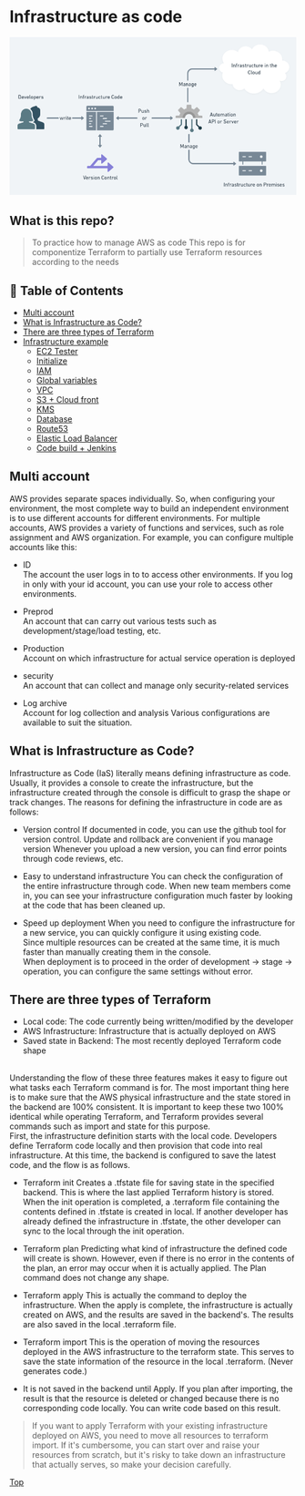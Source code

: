 # Infrastructure as code

![Image](/images/infrastructure-as-code-1.png)


## What is this repo?

> To practice how to manage AWS as code
> This repo is for componentize Terraform to partially use Terraform resources according to the needs

## :memo: Table of Contents

- [Multi account](#Multi-account)
- [What is Infrastructure as Code?](#What-is-Infrastructure-as-Code?)
- [There are three types of Terraform](#There-are-three-types-of-Terraform)
- [Infrastructure example](#Infrastructure-example)
  - [EC2 Tester](https://github.com/jojo-tey/terraform/tree/main/00-ec2-tester)
  - [Initialize](https://github.com/jojo-tey/terraform/tree/main/01-initialize)
  - [IAM](https://github.com/jojo-tey/terraform/tree/main/02-iam)
  - [Global variables](https://github.com/jojo-tey/terraform/tree/main/03-variables)
  - [VPC](https://github.com/jojo-tey/terraform/tree/main/04-vpc)
  - [S3 + Cloud front](https://github.com/jojo-tey/terraform/tree/main/05-s3-cloudfront)
  - [KMS](https://github.com/jojo-tey/terraform/tree/main/06-kms)
  - [Database](https://github.com/jojo-tey/terraform/tree/main/07-database)
  - [Route53](https://github.com/jojo-tey/terraform/tree/main/08-route53)
  - [Elastic Load Balancer](https://github.com/jojo-tey/terraform/tree/main/09-elb)
  - [Code build + Jenkins](https://github.com/jojo-tey/terraform/tree/main/10-codebuild-jenkins)
  


## Multi account

AWS provides separate spaces individually. So, when configuring your environment, the most complete way to build an independent environment is to use different accounts for different environments. For multiple accounts, AWS provides a variety of functions and services, such as role assignment and AWS organization.
For example, you can configure multiple accounts like this:


- ID <br>
The account the user logs in to to access other environments.
If you log in only with your id account, you can use your role to access other environments.

- Preprod <br>
An account that can carry out various tests such as development/stage/load testing, etc.

- Production <br>
Account on which infrastructure for actual service operation is deployed

- security <br>
An account that can collect and manage only security-related services

- Log archive <br>
Account for log collection and analysis
Various configurations are available to suit the situation.



## What is Infrastructure as Code?

Infrastructure as Code (IaS) literally means defining infrastructure as code. Usually, it provides a console to create the infrastructure, but the infrastructure created through the console is difficult to grasp the shape or track changes.
The reasons for defining the infrastructure in code are as follows:

- Version control
If documented in code, you can use the github tool for version control.
Update and rollback are convenient if you manage version
Whenever you upload a new version, you can find error points through code reviews, etc.

- Easy to understand infrastructure
You can check the configuration of the entire infrastructure through code.
When new team members come in, you can see your infrastructure configuration much faster by looking at the code that has been cleaned up.

- Speed up deployment
When you need to configure the infrastructure for a new service, you can quickly configure it using existing code.<br>
Since multiple resources can be created at the same time, it is much faster than manually creating them in the console.<br>
When deployment is to proceed in the order of development -> stage -> operation, you can configure the same settings without error.




## There are three types of Terraform

- Local code: The code currently being written/modified by the developer
- AWS Infrastructure: Infrastructure that is actually deployed on AWS
- Saved state in Backend: The most recently deployed Terraform code shape
<br>
Understanding the flow of these three features makes it easy to figure out what tasks each Terraform command is for. The most important thing here is to make sure that the AWS physical infrastructure and the state stored in the backend are 100% consistent. It is important to keep these two 100% identical while operating Terraform, and Terraform provides several commands such as import and state for this purpose.<br>
First, the infrastructure definition starts with the local code. Developers define Terraform code locally and then provision that code into real infrastructure. At this time, the backend is configured to save the latest code, and the flow is as follows.
<br>

- Terraform init
Creates a .tfstate file for saving state in the specified backend. This is where the last applied Terraform history is stored.
When the init operation is completed, a .terraform file containing the contents defined in .tfstate is created in local.
If another developer has already defined the infrastructure in .tfstate, the other developer can sync to the local through the init operation.

- Terraform plan
Predicting what kind of infrastructure the defined code will create is shown. However, even if there is no error in the contents of the plan, an error may occur when it is actually applied.
The Plan command does not change any shape.

- Terraform apply
This is actually the command to deploy the infrastructure. When the apply is complete, the infrastructure is actually created on AWS, and the results are saved in the backend's.
The results are also saved in the local .terraform file.

- Terraform import
This is the operation of moving the resources deployed in the AWS infrastructure to the terraform state.
This serves to save the state information of the resource in the local .terraform. (Never generates code.)

- It is not saved in the backend until Apply.
If you plan after importing, the result is that the resource is deleted or changed because there is no corresponding code locally. You can write code based on this result.

> If you want to apply Terraform with your existing infrastructure deployed on AWS, you need to move all resources to terraform import. If it's cumbersome, you can start over and raise your resources from scratch, but it's risky to take down an infrastructure that actually serves, so make your decision carefully.




[Top](#Infrastructure-as-code)

